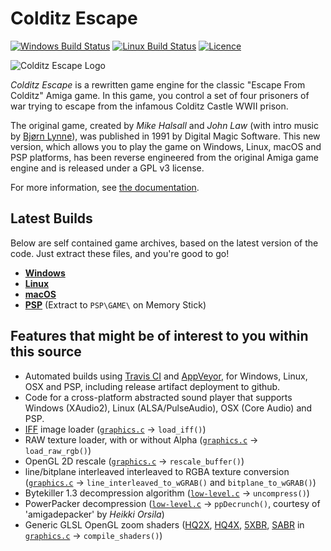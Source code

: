 Colditz Escape
==============

[![Windows Build Status](https://img.shields.io/github/actions/workflow/status/aperture-software/colditz-escape/Windows.yml?branch=master&style=flat-square&label=Windows%20Build)](https://github.com/aperture-software/colditz-escape/actions/workflows/Windows.yml)
[![Linux Build Status](https://img.shields.io/github/actions/workflow/status/aperture-software/colditz-escape/Linux.yml?branch=master&style=flat-square&label=Linux%20Build)](https://github.com/aperture-software/colditz-escape/actions/workflows/Linux.yml)
[![Licence](https://img.shields.io/badge/license-GPLv3-blue.svg)](https://www.gnu.org/licenses/gpl-3.0.en.html)

![Colditz Escape Logo](docs/pics/icon-256.png)

_Colditz Escape_ is a rewritten game engine for the classic "Escape From Colditz" Amiga game.
In this game, you control a set of four prisoners of war trying to escape from the infamous Colditz Castle WWII prison.

The original game, created by _Mike Halsall_ and _John Law_ (with intro music by [Bjørn Lynne](https://lynnemusic.com/)),
was published in 1991 by Digital Magic Software.
This new version, which allows you to play the game on Windows, Linux, macOS and PSP platforms, has been reverse engineered from the
original Amiga game engine and is released under a GPL v3 license.

For more information, see [the documentation](docs/index.md).

Latest Builds
-------------

Below are self contained game archives, based on the latest version of the code. Just extract these files, and you're good to go!

* [__Windows__](https://github.com/aperture-software/colditz-escape/releases/download/v1.2/Colditz_Escape_Windows.7z)
* [__Linux__](https://github.com/aperture-software/colditz-escape/releases/download/v1.2/Colditz_Escape_Linux.7z)
* [__macOS__](https://github.com/aperture-software/colditz-escape/releases/download/v1.2/Colditz_Escape_OSX.7z)
* [__PSP__](https://github.com/aperture-software/colditz-escape/releases/download/v1.2/Colditz_Escape_PSP.7z) (Extract to `PSP\GAME\` on Memory Stick)

Features that might be of interest to you within this source
------------------------------------------------------------

* Automated builds using [Travis CI](.travis.yml) and [AppVeyor](appveyor.yml), for Windows, Linux, OSX and PSP, including release artifact deployment to github.
* Code for a cross-platform abstracted sound player that supports Windows (XAudio2), Linux (ALSA/PulseAudio), OSX (Core Audio) and PSP.
* [IFF](https://en.wikipedia.org/wiki/Interchange_File_Format) image loader ([`graphics.c`](graphics.c) &rarr; `load_iff()`)
* RAW texture loader, with or without Alpha ([`graphics.c`](graphics.c) &rarr; `load_raw_rgb()`)
* OpenGL 2D rescale ([`graphics.c`](graphics.c) &rarr; `rescale_buffer()`)
* line/bitplane interleaved interleaved to RGBA texture conversion ([`graphics.c`](graphics.c) &rarr; `line_interleaved_to_wGRAB()` and `bitplane_to_wGRAB()`)
* Bytekiller 1.3 decompression algorithm ([`low-level.c`](low-level.c) &rarr; `uncompress()`)
* PowerPacker decompression ([`low-level.c`](low-level.c)  &rarr; `ppDecrunch()`, courtesy of 'amigadepacker' by _Heikki Orsila_)
* Generic GLSL OpenGL zoom shaders ([HQ2X](Colditz%20Escape/SHADERS/HQ2X.GLSL), [HQ4X](Colditz%20Escape/SHADERS/HQ4X.GLSL),
  [5XBR](Colditz%20Escape/SHADERS/5XBR.GLSL), [SABR](Colditz%20Escape/SHADERS/SABR.GLSL) in [`graphics.c`](graphics.c) &rarr; `compile_shaders()`)
